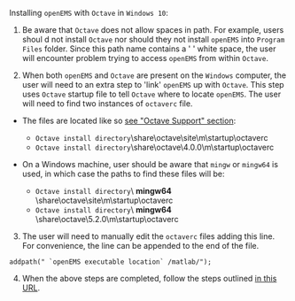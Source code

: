 Installing `openEMS` with `Octave` in `Windows 10`:

1. Be aware that `Octave` does not allow spaces in path. For example, users shoul d not install `Octave` nor should they not install `openEMS` into `Program Files` folder. Since this path name contains a ' ' white space, the user will encounter problem trying to access `openEMS` from within `Octave`. 

2. When both `openEMS` and `Octave` are present on the `Windows` computer, the user will need to an extra step to 'link' `openEMS` up with `Octave`. This step uses `Octave` startup file to tell `Octave` where to locate `openEMS`. The user will need to find two instances of `octaverc` file. 

  - The files are located like so [see "Octave Support" section](http://openems.de/index.php/OpenEMS#Installation):

    - `Octave install directory`\share\octave\site\m\startup\octaverc
    - `Octave install directory`\share\octave\4.0.0\m\startup\octaverc

  - On a Windows machine, user should be aware that `mingw` or `mingw64` is used, in which case the paths to find these files will be:

    - `Octave install directory`\ __mingw64__ \share\octave\site\m\startup\octaverc
    - `Octave install directory`\ __mingw64__ \share\octave\5.2.0\m\startup\octaverc

  3. The user will need to manually edit the `octaverc` files adding this line. For convenience, the line can be appended to the end of the file. 
  
  ```
  addpath(" `openEMS executable location` /matlab/");
  ```
  
  4. When the above steps are completed, follow the steps outlined [in this URL](http://openems.de/index.php/Tutorial:_First_Steps).
  
